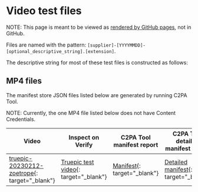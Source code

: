 # Video test files

NOTE: This page is meant to be viewed as [rendered by GitHub pages](https://c2pa.org/public-testfiles/video/), not in GitHub.

Files are named with the pattern: `[supplier]-[YYYYMMDD]-[optional_descriptive_string].[extension]`. 

The descriptive string for most of these test files is constructed as follows:

## MP4 files

The manifest store JSON files listed below are generated by running C2PA Tool.  

NOTE: Currently, the one MP4 file listed below does not have Content Credentials.

| Video | Inspect on Verify | C2PA Tool manifest report | C2PA Tool detailed manifest report |
|-------|-------------------|-----------------------|------------------------------------|
| [truepic-20230212-zoetrope](mp4/truepic-20230212-zoetrope.mp4){: target="_blank"} |[Truepic test video](https://contentcredentials.org/verify?source=https://c2pa.org/public-testfiles/video/mp4/truepic-20230212-zoetrope.mp4){: target="_blank"} | [Manifest](/mp4/manifests/truepic-20230212-zoetrope/manifest_store.json){: target="_blank"}  | [Detailed manifest](jpeg/manifests/truepic-20230212-zoetrope/detailed.json){: target="_blank"}  |